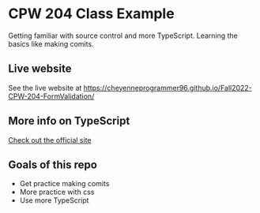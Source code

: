# CPW 204 Class Example
Getting familiar with source control and more TypeScript. Learning the basics like making comits.

## Live website
See the live website at https://cheyenneprogrammer96.github.io/Fall2022-CPW-204-FormValidation/

## More info on TypeScript
[Check out the official site](https://www.typescriptlang.org/)

## Goals of this repo
- Get practice making comits
- More practice with css
- Use more TypeScript

